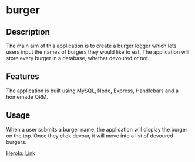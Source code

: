 # burger
## Description 
The main aim of this application is to create a burger logger which lets users input the names of burgers they would like to eat. The application will store every burger in a database, whether devoured or not. 

## Features
 The application is built using MySQL, Node, Express, Handlebars and a homemade ORM.

 ## Usage
When a user submits a burger name, the application will display the burger on the top. Once they click devour, it will move into a list of devoured burgers. 

[Heroku Link](https://young-plains-58993.herokuapp.com/)